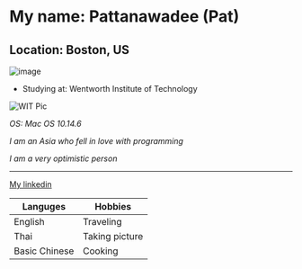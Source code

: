 # My name: Pattanawadee (Pat)
## Location: Boston, US

![image](https://blog.virginatlantic.com/wp-content/uploads/2011/10/Boston-skyline-in-summer-%C2%A9-Shutterstock-1500x650.jpg)

* Studying at: Wentworth Institute of Technology

[image1]: https://wit.edu/sites/default/files/about/ranking_0.jpg
![WIT Pic][image1]

_OS: Mac OS 10.14.6_

_I am an Asia who fell in love with programming_

_I am a very optimistic person_

-------

[My linkedin](https://www.linkedin.com/in/pattanawadeewinyarat/)


Languges | Hobbies
-------- | -------------
English |Traveling 
Thai|Taking picture
Basic Chinese|Cooking
 

